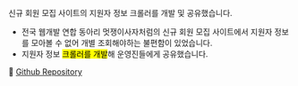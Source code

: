 신규 회원 모집 사이트의 지원자 정보 크롤러를 개발 및 공유했습니다.

- 전국 웹개발 연합 동아리 멋쟁이사자처럼의 신규 회원 모집 사이트에서 지원자 정보를 모아볼 수 없어 개별 조회해야하는 불편함이 있었습니다.
- 지원자 정보 <mark>크롤러를 개발</mark>해 운영진들에게 공유했습니다.

🔗 [Github Repository](https://github.com/da-in/likelion-apply-crawling)
